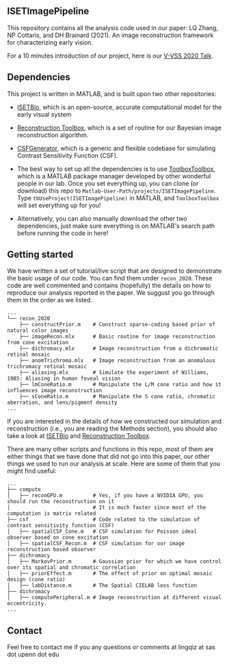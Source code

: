 ## ISETImagePipeline
This repository contains all the analysis code used in our paper: LQ Zhang, NP Cottaris, and DH Brainard (2021). An image reconstruction framework for characterizing early vision.  

For a 10 minutes introduction of our project, here is our [V-VSS 2020 Talk](https://youtu.be/d5qI0FNCAv4).  

## Dependencies
This project is written in MATLAB, and is built upon two other repositories: 
- [ISETBio](https://github.com/isetbio/isetbio), which is an open-source, accurate computational model for the early visual system
- [Reconstruction Toolbox](https://github.com/isetbio/ISETPipelineToolbox), which is a set of routine for our Bayesian image reconstruction algorithm.
- [CSFGenerator](https://github.com/isetbio/ISETBioCSFGenerator), which is a generic and flexible codebase for simulating Contrast Sensitivity Function (CSF). 
- The best way to set up all the dependencies is to use [ToolboxToolbox](https://github.com/ToolboxHub/ToolboxToolbox), which is a MATLAB package manager developed by other wonderful people in our lab. Once you set everything up, you can clone (or download) this repo to `Matlab-User-Path/projects/ISETImagePipeline`. Type `tbUseProject(ISETImagePipeline)` in MATLAB, and `ToolboxToolbox` will set everything up for you!

- Alternatively, you can also manually download the other two dependencies, just make sure everything is on MATLAB's search path before running the code in here!

## Getting started
We have written a set of tutorial/live script that are designed to demonstrate the basic usage of our code. You can find them under `recon_2020`. These code are well commented and contains (hopefully) the details on how to reproduce our analysis reported in the paper. We suggust you go through them in the order as we listed.

```
...
└── recon_2020
    ├── constructPrior.m    # Construct sparse-coding based prior of natural color images
    ├── imageRecon.mlx      # Basic routine for image reconstruction from cone excitation
    ├── dichromacy.mlx      # Image reconstruction from a dichromatic retinal mosaic
    ├── anomTrichroma.mlx   # Image reconstruction from an anomalous trichromacy retinal mosaic
    ├── aliasing.mlx        # Simulate the experiment of Williams, 1985: Aliasing in human foveal vision
    ├── lmConeRatio.m       # Manipulate the L/M cone ratio and how it influences image reconstruction
    ├── sConeRatio.m        # Manipulate the S cone ratio, chromatic aberration, and lens/pigment density 
...
```

If you are interested in the details of how we constructed our simulation and reconstruction (i.e., you are reading the Methods section), you should also take a look at [ISETBio](https://github.com/isetbio/isetbio) and [Reconstruction Toolbox](https://github.com/isetbio/ISETPipelineToolbox).

There are many other scripts and functions in this repo, most of them are either things that we have done that did not go into this paper, our other things we used to run our analysis at scale. Here are some of them that you might find useful:

```
...
├── compute
│   ├── reconGPU.m          # Yes, if you have a NVIDIA GPU, you should run the reconstruction on it
│                           # It is much faster since most of the computation is matrix related
├── csf                     # Code related to the simulation of contrast sensitivity function (CSF)
│   ├── spatialCSF_Cone.m   # CSF simulation for Poisson ideal observer based on cone excitation 
│   ├── spatialCSF_Recon.m  # CSF simulation for our image reconstruction based observer
├── dichromacy
│   ├── MarkovPrior.m       # Gaussian prior for which we have control over its spatial and chromatic correlation
│   ├── priorEffect.m       # The effect of prior on optimal mosaic design (cone ratio)  
│   ├── labDistance.m       # The Spatial CIELAB loss function
├── dichromacy
│   ├── computePeripheral.m # Image reconstruction at different visual eccentricity.
...
```

## Contact
Feel free to contact me if you any questions or comments at lingqiz at sas dot upenn dot edu
